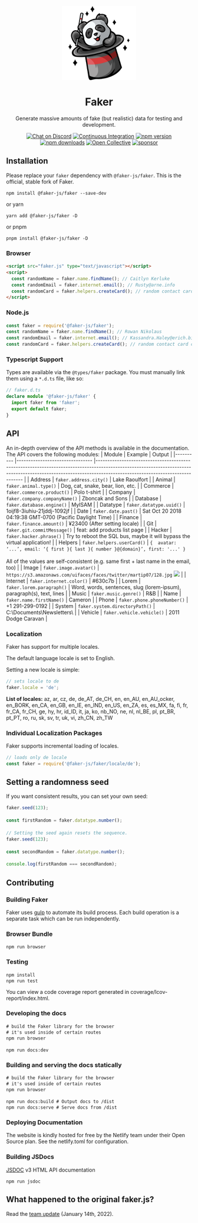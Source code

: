 
<div align="center">
  <img src="./docs/public/logo.svg" width="200"/>
  <h1>Faker</h1>
  <p>Generate massive amounts of fake (but realistic) data for testing and development.</p>
  
  [![Chat on Discord](https://img.shields.io/discord/929487054990110771)](https://discord.com/invite/4qDjAmDj4P)
  [![Continuous Integration](https://github.com/faker-js/faker/actions/workflows/ci.yml/badge.svg)](https://github.com/faker-js/faker/actions/workflows/ci.yml)
  [![npm version](https://badgen.net/npm/v/@faker-js/faker)](https://www.npmjs.com/package/@faker-js/faker)
  [![npm downloads](https://badgen.net/npm/dm/@faker-js/faker)](https://www.npmjs.com/package/@faker-js/faker)
  [![Open Collective](https://img.shields.io/opencollective/backers/fakerjs)](https://opencollective.com/fakerjs#section-contributors)
  [![sponsor](https://img.shields.io/opencollective/all/fakerjs?label=sponsors)](https://opencollective.com/fakerjs)
  
</div>

## Installation

Please replace your `faker` dependency with `@faker-js/faker`. This is the official, stable fork of Faker.

```shell
npm install @faker-js/faker --save-dev
```

or yarn

```shell
yarn add @faker-js/faker -D
```

or pnpm

```shell
pnpm install @faker-js/faker -D
```

### Browser

```html
<script src="faker.js" type="text/javascript"></script>
<script>
  const randomName = faker.name.findName(); // Caitlyn Kerluke
  const randomEmail = faker.internet.email(); // Rusty@arne.info
  const randomCard = faker.helpers.createCard(); // random contact card containing many properties
</script>
```

### Node.js

```js
const faker = require('@faker-js/faker');
const randomName = faker.name.findName(); // Rowan Nikolaus
const randomEmail = faker.internet.email(); // Kassandra.Haley@erich.biz
const randomCard = faker.helpers.createCard(); // random contact card containing many properties
```

### Typescript Support

Types are available via the `@types/faker` package. You must manually link them using a `*.d.ts` file, like so:

```typescript
// faker.d.ts
declare module '@faker-js/faker' {
  import faker from 'faker';
  export default faker;
}
```

## API

An in-depth overview of the API methods is available in the documentation. The API covers the following modules:
| Module   	| Example                        	| Output                                                                                                                                                                                                    	|
|----------	|--------------------------------	|-----------------------------------------------------------------------------------------------------------------------------------------------------------------------------------------------------------	|
| Address  	| `faker.address.city()`         	| Lake Raoulfort                                                                                                                                                                                            	|
| Animal   	| `faker.animal.type()`          	| Dog, cat, snake, bear, lion, etc.                                                                                                                                                                         	|
| Commerce 	| `faker.commerce.product()`     	| Polo t-shirt                                                                                                                                                                                              	|
| Company  	| `faker.company.companyName()`   | Zboncak and Sons                                                                                                                                                                                          	|
| Database 	| `faker.database.engine()`      	| MyISAM                                                                                                                                                                                                    	|
| Datatype 	| `faker.datatype.uuid()`        	| 1oijf8-3iuhiu-21jddj-1092jf                                                                                                                                                                               	|
| Date     	| `faker.date.past()`            	| Sat Oct 20 2018 04:19:38 GMT-0700 (Pacific Daylight Time)                                                                                                                                                 	|
| Finance  	| `faker.finance.amount()`       	| ¥23400 (After setting locale)                                                                                                                                                                             	|
| Git      	| `faker.git.commitMessage()`    	| feat: add products list page                                                                                                                                                                              	|
| Hacker   	| `faker.hacker.phrase()`        	| Try to reboot the SQL bus, maybe it will bypass the virtual application!                                                                                                                                  	|
| Helpers  	| `faker.helpers.userCard()`     	| `{  avatar: ‘...’, email: ‘{ first }{ last }{ number }@{domain}’, first: '...' }`<br/><br/>All of the values are self-consistent (e.g. same first + last name in the email, too) 	|
| Image    	| `faker.image.avatar()`         	| `https://s3.amazonaws.com/uifaces/faces/twitter/martip07/128.jpg` <img src=“https://s3.amazonaws.com/uifaces/faces/twitter/martip07/128.jpg” width=“64”/>                                                 	|
| Internet 	| `faker.internet.color()`       	| #630c7b                                                                                                                                                                                                   	|
| Lorem    	| `faker.lorem.paragraph()`      	| Word, words, sentences, slug (lorem-ipsum), paragraph(s), text, lines                                                                                                                                     	|
| Music    	| `faker.music.genre()`          	| R&B                                                                                                                                                                                                       	|
| Name     	| `faker.name.firstName()`       	| Cameron                                                                                                                                                                                                   	|
| Phone    	| `faker.phone.phoneNumber()`    	| +1 291-299-0192                                                                                                                                                                                           	|
| System   	| `faker.system.directoryPath()` 	| C:\Documents\Newsletters\                                                                                                                                                                                 	|
| Vehicle  	| `faker.vehicle.vehicle()`      	| 2011 Dodge Caravan                                                                                                                                                                                        	|

### Localization

Faker has support for multiple locales.

The default language locale is set to English.

Setting a new locale is simple:

```js
// sets locale to de
faker.locale = 'de';
```

**List of locales:** az, ar, cz, de, de_AT, de_CH, en, en_AU, en_AU_ocker, en_BORK, en_CA, en_GB, en_IE, en_IND, en_US, en_ZA, es, es_MX, fa, fi, fr, fr_CA, fr_CH, ge, hy, hr, id_ID, it, ja, ko, nb_NO, ne, nl, nl_BE, pl, pt_BR, pt_PT, ro, ru, sk, sv, tr, uk, vi, zh_CN, zh_TW

### Individual Localization Packages

Faker supports incremental loading of locales.

```js
// loads only de locale
const faker = require('@faker-js/faker/locale/de');
```

## Setting a randomness seed

If you want consistent results, you can set your own seed:

```js
faker.seed(123);

const firstRandom = faker.datatype.number();

// Setting the seed again resets the sequence.
faker.seed(123);

const secondRandom = faker.datatype.number();

console.log(firstRandom === secondRandom);
```

## Contributing

### Building Faker

Faker uses [gulp](http://gulpjs.com/) to automate its build process. Each build operation is a separate task which can be run independently.

### Browser Bundle

```shell
npm run browser
```

### Testing

```shell
npm install
npm run test
```

You can view a code coverage report generated in coverage/lcov-report/index.html.

### Developing the docs

```shell
# build the Faker library for the browser
# it's used inside of certain routes
npm run browser

npm run docs:dev
```

### Building and serving the docs statically

```shell
# build the Faker library for the browser
# it's used inside of certain routes
npm run browser

npm run docs:build # Output docs to /dist
npm run docs:serve # Serve docs from /dist
```

### Deploying Documentation

The website is kindly hosted for free by the Netlify team under their Open Source plan. See the netlify.toml for configuration.

### Building JSDocs

[JSDOC](https://jsdoc.app/) v3 HTML API documentation

```shell
npm run jsdoc
```

## What happened to the original faker.js?
Read the [team update](https://fakerjs.dev/update.html) (January 14th, 2022).
